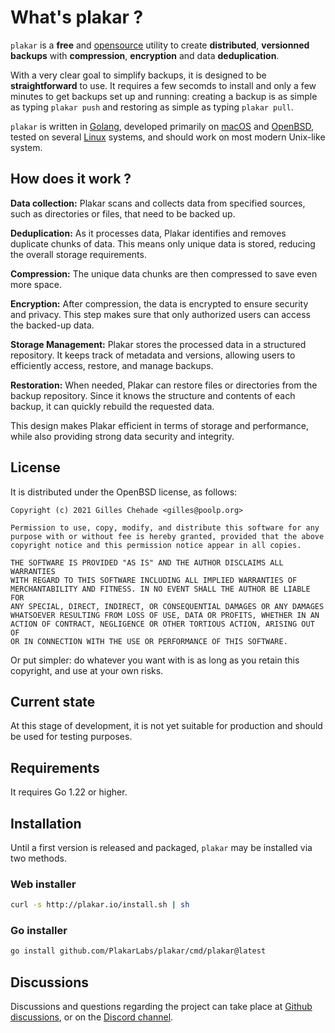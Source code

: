 # What's plakar ?

`plakar` is a **free** and [opensource](https://github.com/poolpOrg/plakar) utility to create
**distributed**, **versionned** **backups** with **compression**, **encryption** and data **deduplication**.

With a very clear goal to simplify backups,
it is designed to be **straightforward** to use.
It requires a few secomds to install and only a few minutes to get backups set up and running:
creating a backup is as simple as typing `plakar push` and restoring as simple as typing `plakar pull`.

`plakar` is written in [Golang](https://go.dev),
developed primarily on [macOS](https://www.apple.com/macos/) and [OpenBSD](https://www.OpenBSD.org),
tested on several [Linux](https://fr.wikipedia.org/wiki/Linux) systems,
and should work on most modern Unix-like system.


## How does it work ?

**Data collection:** Plakar scans and collects data from specified sources, such as directories or files, that need to be backed up.

**Deduplication:** As it processes data, Plakar identifies and removes duplicate chunks of data. This means only unique data is stored, reducing the overall storage requirements.

**Compression:** The unique data chunks are then compressed to save even more space.

**Encryption:** After compression, the data is encrypted to ensure security and privacy. This step makes sure that only authorized users can access the backed-up data.

**Storage Management:** Plakar stores the processed data in a structured repository. It keeps track of metadata and versions, allowing users to efficiently access, restore, and manage backups.

**Restoration:** When needed, Plakar can restore files or directories from the backup repository. Since it knows the structure and contents of each backup, it can quickly rebuild the requested data.

This design makes Plakar efficient in terms of storage and performance, while also providing strong data security and integrity.

## License

It is distributed under the OpenBSD license, as follows:

```text
Copyright (c) 2021 Gilles Chehade <gilles@poolp.org>

Permission to use, copy, modify, and distribute this software for any
purpose with or without fee is hereby granted, provided that the above
copyright notice and this permission notice appear in all copies.

THE SOFTWARE IS PROVIDED "AS IS" AND THE AUTHOR DISCLAIMS ALL WARRANTIES
WITH REGARD TO THIS SOFTWARE INCLUDING ALL IMPLIED WARRANTIES OF
MERCHANTABILITY AND FITNESS. IN NO EVENT SHALL THE AUTHOR BE LIABLE FOR
ANY SPECIAL, DIRECT, INDIRECT, OR CONSEQUENTIAL DAMAGES OR ANY DAMAGES
WHATSOEVER RESULTING FROM LOSS OF USE, DATA OR PROFITS, WHETHER IN AN
ACTION OF CONTRACT, NEGLIGENCE OR OTHER TORTIOUS ACTION, ARISING OUT OF
OR IN CONNECTION WITH THE USE OR PERFORMANCE OF THIS SOFTWARE.
```

Or put simpler:
do whatever you want with is as long as you retain this copyright,
and use at your own risks.


## Current state

At this stage of development,
it is not yet suitable for production and should be used for testing purposes.


## Requirements

It requires Go 1.22 or higher.


## Installation

Until a first version is released and packaged,
`plakar` may be installed via two methods.


### Web installer
```sh
curl -s http://plakar.io/install.sh | sh
```

### Go installer
```sh
go install github.com/PlakarLabs/plakar/cmd/plakar@latest
```


## Discussions

Discussions and questions regarding the project can take place at [Github discussions](https://github.com/PlakarLabs/plakar/discussions),
or on the [Discord channel](https://discord.gg/uuegtnF2Q5).
